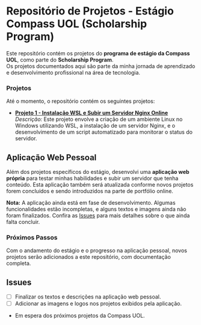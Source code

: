 # Repositório de Projetos - Estágio Compass UOL (Scholarship Program)

Este repositório contém os projetos do **programa de estágio da Compass UOL**, como parte do **Scholarship Program**.
<br>Os projetos documentados aqui são parte da minha jornada de aprendizado e desenvolvimento profissional na área de tecnologia.

### Projetos

Até o momento, o repositório contém os seguintes projetos:

- **[Projeto 1 - Instalação WSL e Subir um Servidor Nginx Online](./Project_1/README.md)**  
   *Descrição:* Este projeto envolve a criação de um ambiente Linux no Windows utilizando WSL, a instalação de um servidor Nginx, e o desenvolvimento de um script automatizado para monitorar o status do servidor.

## Aplicação Web Pessoal

Além dos projetos específicos do estágio, desenvolvi uma **aplicação web própria** para testar minhas habilidades e subir um servidor que tenha conteúdo. Esta aplicação também será atualizada conforme novos projetos forem concluídos e sendo introduzidos na parte de portfólio online.

**Nota:** A aplicação ainda está em fase de desenvolvimento. Algumas funcionalidades estão incompletas, e alguns textos e imagens ainda não foram finalizados. Confira as [Issues](#issues) para mais detalhes sobre o que ainda falta concluir.

### Próximos Passos

Com o andamento do estágio e o progresso na aplicação pessoal,
novos projetos serão adicionados a este repositório, com documentação completa.

## Issues

- [ ] Finalizar os textos e descrições na aplicação web pessoal.
- [ ] Adicionar as imagens e logos nos projetos exibidos pela aplicação.

- Em espera dos próximos projetos da Compass UOL.